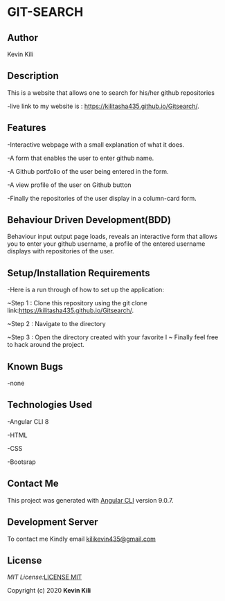 # GIT-SEARCH

## Author

Kevin Kili

## Description

This is a website that allows one to search for his/her github repositories

-live link to my website is : https://kilitasha435.github.io/Gitsearch/.

## Features

-Interactive webpage with a small explanation of what it does.

-A form that enables the user to enter github name.

-A Github portfolio of the user being entered in the form.

-A view profile of the user on Github button

-Finally the repositories of the user display in a column-card form.

## Behaviour Driven Development(BDD)
Behaviour input output page loads, reveals an interactive form that allows you to enter your github username, a profile of the entered username displays with repositories of the user.

## Setup/Installation Requirements

-Here is a run through of how to set up the application: 

~Step 1 : Clone this repository using the git clone link:https://kilitasha435.github.io/Gitsearch/.

~Step 2 : Navigate to the directory

~Step 3 : Open the directory created with your favorite I 
~ Finally feel free to hack around the project.

## Known Bugs

-none

## Technologies Used

-Angular CLI 8

-HTML

-CSS

-Bootsrap

## Contact Me

This project was generated with [Angular CLI](https://github.com/angular/angular-cli) version 9.0.7.

## Development Server

To contact me Kindly email kilikevin435@gmail.com
## License

_MIT License:_[LICENSE MIT](./LICENSE)

Copyright (c) 2020 **Kevin Kili** 